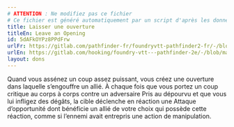 ```yaml
---
# ATTENTION : Ne modifiez pas ce fichier
# Ce fichier est généré automatiquement par un script d'après les données du module Foundry VTT officiel et de sa traduction
title: Laisser une ouverture
titleEn: Leave an Opening
id: 5dAFkOYPz8PPdFrw
urlFr: https://gitlab.com/pathfinder-fr/foundryvtt-pathfinder2-fr/-/blob/master/data/feats/5dAFkOYPz8PPdFrw.htm
urlEn: https://gitlab.com/hooking/foundry-vtt---pathfinder-2e/-/blob/master/packs/data/feats.db/leave-an-opening.json
layout: dons
---
```

Quand vous assénez un coup assez puissant, vous créez une ouverture dans laquelle s’engouffre un allié. À chaque fois que vous portez un coup critique au corps à corps contre un adversaire Pris au dépourvu et que vous lui infligez des dégâts, la cible déclenche en réaction une Attaque d’opportunité dont bénéficie un allié de votre choix qui possède cette réaction, comme si l’ennemi avait entrepris une action de manipulation.
